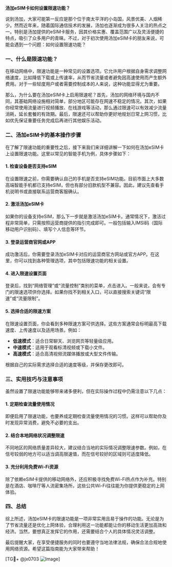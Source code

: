 **汤加eSIM卡如何设置限速功能？**

说到汤加，大家可能第一反应是那个位于南太平洋的小岛国，风景优美、人烟稀少。然而近年来，随着国际通信技术的发展，汤加也逐渐成为很多人关注的热点之一。特别是汤加提供的eSIM卡服务，因其价格实惠、覆盖范围广以及灵活便捷的特点，吸引了众多用户的青睐。不过，对于初次使用汤加eSIM卡的朋友来说，可能会遇到一个问题：如何设置限速功能？

### 一、什么是限速功能？

在移动网络中，限速功能是一种常见的设置选项。它允许用户根据自身需求调整网络速度，比如降低下载或上传速率，从而节省流量或者避免因高速使用而产生额外费用。对于一些轻度用户或者需要控制成本的人来说，这种功能显得尤为重要。

那么，为什么要在汤加eSIM卡上启用限速呢？首先，汤加的网络环境与国内不同，其基础网络设施相对简单，部分地区可能存在网速不稳定的情况。其次，如果你经常使用流量进行视频播放、在线游戏等活动，那么通过限速可以有效减少流量消耗，延长套餐的有效期。最后，限速还可以帮助你更好地规划日常上网习惯，比如优先保证重要任务完成后再进行其他娱乐活动。

### 二、汤加eSIM卡的基本操作步骤

在了解了限速功能的重要性之后，接下来我们来详细讲解一下如何在汤加eSIM卡上设置限速功能。这里以常见的智能手机为例，具体步骤如下：

#### 1. **检查设备是否支持eSIM**
   在设置限速之前，你需要确认自己的手机是否支持eSIM功能。目前市面上大多数高端智能手机都已支持eSIM，但也有部分旧款机型不兼容。因此，建议先查看手机说明书或直接联系运营商客服确认。

#### 2. **激活汤加eSIM卡**
   如果你的设备支持eSIM，那么下一步就是激活汤加eSIM卡。通常情况下，激活过程非常简单，只需按照运营商提供的指引完成即可。一般包括输入IMSI码（国际移动用户识别码）、填写个人信息等环节。

#### 3. **登录运营商官网或APP**
   成功激活后，你需要登录汤加eSIM卡对应的运营商官方网站或官方APP。在这里，你可以找到各种管理选项，其中包括限速功能的相关设置。

#### 4. **进入限速设置页面**
   登录后，找到“网络管理”或“流量控制”类别的菜单，点击进入。一般来说，会有专门的限速选项供你选择。如果你找不到相关入口，可以直接搜索关键词“限速”或“流量限制”。

#### 5. **选择合适的限速方案**
   在限速设置页面，你会看到多种限速方案可供选择。这些方案通常会标明最高下载速度、上传速度以及适用场景。例如：
   - **低速模式**：适合日常聊天、浏览网页等轻量级应用。
   - **中速模式**：适用于观看标清视频或下载小文件。
   - **高速模式**：适合高清视频流媒体播放或大型文件传输。

   根据自己的实际需求选择合适的速度等级，并保存更改即可。

### 三、实用技巧与注意事项

虽然设置了限速功能能够带来诸多便利，但在实际操作过程中仍需注意以下几点：

#### 1. **定期检查流量使用情况**
   即便启用了限速功能，也要养成定期检查流量使用情况的习惯。这样可以帮助你及时发现异常消费，避免不必要的支出。

#### 2. **结合本地网络状况调整限速**
   不同地区的网络质量差异较大，建议结合当地的实际情况调整限速参数。例如，在信号较弱的地方可以适当调高限速值，而在信号较好的区域则可适度降低。

#### 3. **充分利用免费Wi-Fi资源**
   除了依赖eSIM卡提供的移动网络外，还应积极寻找免费Wi-Fi热点作为补充。特别是在酒店、咖啡厅等人流密集场所，这些公共Wi-Fi往往能为你提供更稳定的上网体验。

### 四、总结

综上所述，汤加eSIM卡的限速功能是一项非常实用且易于操作的功能。无论是为了节省流量还是优化上网体验，合理利用这一功能都能让你的移动生活更加高效和经济。当然，要想真正发挥它的作用，还需要结合个人的具体情况灵活调整。

最后提醒大家，在享受便捷服务的同时也要遵守当地法律法规，确保合法合规地使用网络资源。希望这篇指南能为大家带来帮助！

[TG💪+ @jx0703 ![Image](https://github.com/user-attachments/assets/dbca1d08-cadb-493c-b0ec-ad6f7a83f270)]